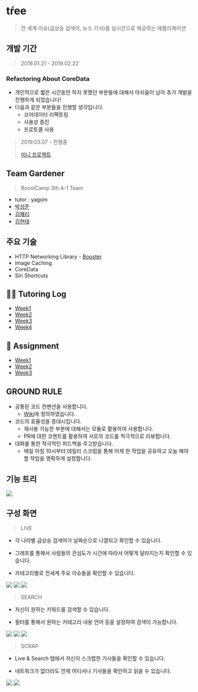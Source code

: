 # tŕee
> 전 세계 이슈(급상승 검색어, 뉴스 기사)를 실시간으로 제공하는 애플리케이션

## 개발 기간
> 2019.01.21 - 2019.02.22

### Refactoring About CoreData 

- 개인적으로 짧은 시간동안 하지 못했던 부분들에 대해서 아쉬움이 남아 추가 개발을 진행하게 되었습니다!
- 다음과 같은 부분들을 진행할 생각입니다.
    - 코어데이터 리팩토링
    - 사용성 증진
    - 프로토콜 사용

> 2019.03.07 - 진행중
>
> [미니 프로젝트](https://github.com/onemoongit/Practice-iOS/tree/master/PR_CoreData)


## Team Gardener
> BoostCamp 3th A-1 Team
- tutor : yagom 
- [박성준](https://github.com/godpp) 
- [김혜리](https://github.com/kimhyeri) 
- [김현태](https://github.com/onemoongit)

## 주요 기술
- HTTP Networking Library - [Booster](https://github.com/godpp/Booster)
- Image Caching
- CoreData
- Siri Shortcuts

## 👨‍🏫 Tutoring Log

* [Week1](https://github.com/boostcamp3-iOS/team-a1/wiki/Week1)
* [Week2](https://github.com/boostcamp3-iOS/team-a1/wiki/Week2)
* [Week3](https://github.com/boostcamp3-iOS/team-a1/wiki/Week3)
* [Week4](https://github.com/boostcamp3-iOS/team-a1/wiki/Week4)

## 📝 Assignment

* [Week1](https://github.com/boostcamp3-iOS/team-a1/wiki/Week1-Assignment)
* [Week2](https://github.com/boostcamp3-iOS/team-a1/wiki/Week2-Assignment)
* [Week3](https://github.com/boostcamp3-iOS/team-a1/wiki/Week3-Assignment)

## GROUND RULE

* 공통된 코드 컨벤션을 사용합니다.
  - [Wiki](https://github.com/boostcamp3-iOS/team-a1/wiki/Swift-Style-Guide)에 정의하였습니다.
* 코드의 효율성을 증대시킵니다.
  - 재사용 가능한 부분에 대해서는 모듈로 활용하여 사용합니다.
  - PR에 대한 코멘트를 활용하여 서로의 코드를 적극적으로 리뷰합니다.
* 대화를 통한 적극적인 피드백을 주고받습니다.
  - 매일 아침 10시부터 데일리 스크럼을 통해 어제 한 작업을 공유하고 오늘 해야할 작업을 명확하게 설정합니다.

## 기능 트리

![](./image/tree.png)


## 구성 화면 

> LIVE

- 각 나라별 급상승 검색어가 날짜순으로 나열되고 확인할 수 있습니다.

- 그래프를 통해서 사람들의 관심도가 시간에 따라서 어떻게 달라지는지 확인할 수 있습니다.

- 카테고리별로 전세계 주요 이슈들을 확인할 수 있습니다.

![](./image/live1.png)
![](./image/live2.png)
![](./image/live3.png)


> SEARCH

- 자신이 원하는 키워드를 검색할 수 있습니다.

- 필터를 통해서 원하는 카테고리 내용 언어 등을 설정하여 검색이 가능합니다.

![](./image/search1.png)
![](./image/search2.png)
![](./image/search3.png)

> SCRAP

- Live & Search 탭에서 자신이 스크랩한 기사들을 확인할 수 있습니다. 

- 네트워크가 없더라도 언제 어디서나 기사들을 확인하고 읽을 수 있습니다.

![](./image/scrap1.png)
![](./image/scrap2.png)

